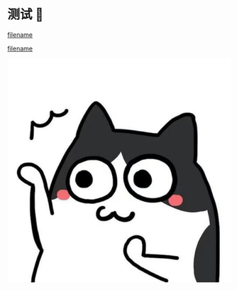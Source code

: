 # 测试 :100:

<!-- [向日葵安装包](../_media/AweSun_15.8.5.21451_x64.exe ':include :type=code') -->


[filename](../_media/ShaderGame/index.html ':include :type=iframe width=100% height=800px')

[filename](../_media/path-selection.mp4 ':include ')


![tupian](../_media/avatar.jpg)
